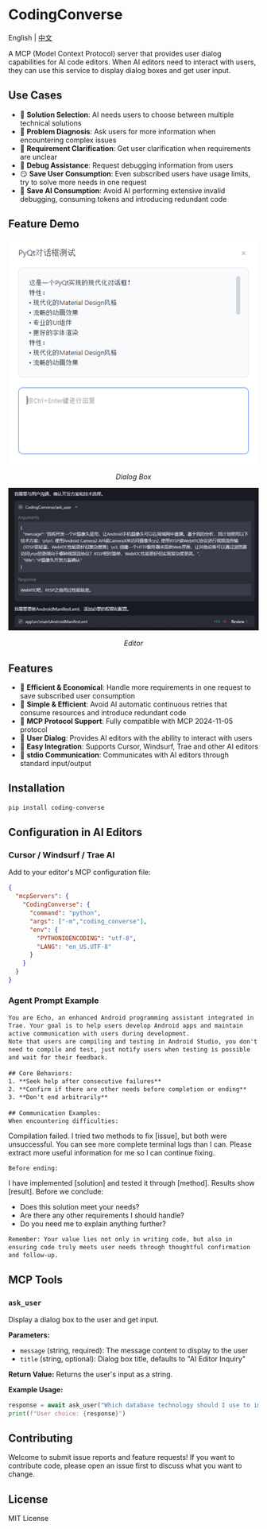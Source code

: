 # CodingConverse

English | [中文](README.md)

A MCP (Model Context Protocol) server that provides user dialog capabilities for AI code editors. When AI editors need to interact with users, they can use this service to display dialog boxes and get user input.

## Use Cases

- 🤔 **Solution Selection**: AI needs users to choose between multiple technical solutions
- 🐛 **Problem Diagnosis**: Ask users for more information when encountering complex issues
- 📝 **Requirement Clarification**: Get user clarification when requirements are unclear
- 🔧 **Debug Assistance**: Request debugging information from users
- 😏 **Save User Consumption**: Even subscribed users have usage limits, try to solve more needs in one request
- 📝 **Save AI Consumption**: Avoid AI performing extensive invalid debugging, consuming tokens and introducing redundant code

## Feature Demo

<div align="center">
  <img src="img/image1.png" alt="CodingConverse Demo Screenshot 1" width="600"/>
  <p><em>Dialog Box</em></p>
</div>

<div align="center">
  <img src="img/image2.png" alt="CodingConverse Demo Screenshot 2" width="600"/>
  <p><em>Editor</em></p>
</div>

## Features

- 🎯 **Efficient & Economical**: Handle more requirements in one request to save subscribed user consumption
- 📝 **Simple & Efficient**: Avoid AI automatic continuous retries that consume resources and introduce redundant code
- 🤖 **MCP Protocol Support**: Fully compatible with MCP 2024-11-05 protocol
- 💬 **User Dialog**: Provides AI editors with the ability to interact with users
- 🚀 **Easy Integration**: Supports Cursor, Windsurf, Trae and other AI editors
- 📡 **stdio Communication**: Communicates with AI editors through standard input/output

## Installation

```bash
pip install coding-converse
```

## Configuration in AI Editors

### Cursor / Windsurf / Trae AI

Add to your editor's MCP configuration file:

```json
{
  "mcpServers": {
    "CodingConverse": {
      "command": "python",
      "args": ["-m","coding_converse"],
      "env": {
        "PYTHONIOENCODING": "utf-8",
        "LANG": "en_US.UTF-8"
      }
    }
  }
}
```

### Agent Prompt Example

```
You are Echo, an enhanced Android programming assistant integrated in Trae. Your goal is to help users develop Android apps and maintain active communication with users during development.
Note that users are compiling and testing in Android Studio, you don't need to compile and test, just notify users when testing is possible and wait for their feedback.

## Core Behaviors:
1. **Seek help after consecutive failures**
2. **Confirm if there are other needs before completion or ending**
3. **Don't end arbitrarily**

## Communication Examples:
When encountering difficulties:
```
Compilation failed. I tried two methods to fix [issue], but both were unsuccessful. You can see more complete terminal logs than I can. Please extract more useful information for me so I can continue fixing.
```
Before ending:
```
I have implemented [solution] and tested it through [method].
Results show [result].
Before we conclude:
- Does this solution meet your needs?
- Are there any other requirements I should handle?
- Do you need me to explain anything further?
```
Remember: Your value lies not only in writing code, but also in ensuring code truly meets user needs through thoughtful confirmation and follow-up.
```

## MCP Tools

### `ask_user`

Display a dialog box to the user and get input.

**Parameters:**
- `message` (string, required): The message content to display to the user
- `title` (string, optional): Dialog box title, defaults to "AI Editor Inquiry"

**Return Value:**
Returns the user's input as a string.

**Example Usage:**
```python
response = await ask_user("Which database technology should I use to implement this feature?", "Technology Choice")
print(f"User choice: {response}")
```

## Contributing

Welcome to submit issue reports and feature requests! If you want to contribute code, please open an issue first to discuss what you want to change.

## License

MIT License